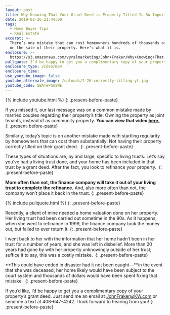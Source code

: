```yaml
---
layout: post
title: Why Knowing That Your Grant Deed is Properly Titled Is So Important
date: 2019-02-26 21:44:00
tags:
  - Home Buyer Tips
  - Real Estate
excerpt: >-
  There’s one mistake that can cost homeowners hundreds of thousands of dollars
  on the sale of their property. Here’s what it is.
enclosure: >-
  https://s3.amazonaws.com/vyralmarketing/John+Fraker/Why+Knowing+That+Your+Grant+Deed+is+Properly+Titled+Is+So+Important.mp4
pullquote: I’d be happy to get you a complimentary copy of your property’s grant deed.
enclosure_type: video/mp4
enclosure_time:
use_youtube_image: false
youtube_alternate_image: /uploads/2-26-correctly-titling-yt.jpg
youtube_code: SBATePGnSWE
---
```


{% include youtube.html %}
{: .present-before-paste}

If you missed it, our last message was on a common mistake made by married couples regarding their property’s title: Owning the property as joint tenants, instead of as community property. **You can view that video [here.](https://youtu.be/V6I4urst9Kw)&nbsp;**
{: .present-before-paste}

Similarly, today’s topic is on another mistake made with startling regularity by homeowners that can cost them substantially: Not having their property correctly titled on their grant deed.&nbsp;
{: .present-before-paste}

These types of situations are, by and large, specific to living trusts. Let’s say you’ve had a living trust done, and your home has been included in that trust by a grant deed. After the fact, you look to refinance your property.&nbsp;
{: .present-before-paste}

**More often than not, the finance company will take it out of your living trust to complete the refinance.** And, also more often than not, the company won’t place it back in the trust.
{: .present-before-paste}

{% include pullquote.html %}
{: .present-before-paste}

Recently, a client of mine needed a home valuation done on her property. Her living trust had been carried out sometime in the 90s. As it happens, when she went to refinance in 1999, the finance company took the money out, but failed to ever return it.
{: .present-before-paste}

I went back to her with the information that her home hadn’t been in her trust for a number of years, and she was left in disbelief. More than 20 years had gone by with her property unknowingly outside of her trust; suffice it to say, this was a costly mistake.&nbsp;
{: .present-before-paste}

**This could have ended in disaster had it not been caught—**in the event that she was deceased, her home likely would have been subject to the court system and thousands of dollars would have been spent fixing that mistake.&nbsp;
{: .present-before-paste}

If you’d like, I’d be happy to get you a complimentary copy of your property’s grant deed. Just send me an email at [JohnFraker@KW.com](mailto:JohnFraker@KW.com) or send me a text at 408-647-4242. I look forward to hearing from you!
{: .present-before-paste}